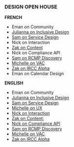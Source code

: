 ### DESIGN OPEN HOUSE


**FRENCH**

- Eman on Community
- [Julianna on Inclusive Design](https://docs.google.com/presentation/d/1Fe7UP0NJwT3bBBRmCDuAPvt3qWtmCyhWlXufw5Q3K0/edit#slide=id.p1)
- [Sam on Service Design](https://docs.google.com/presentation/d/1P-boBMPI96zNDcXfN-cpuPu6cn0-YypmtNGRYr-nM34/edit#slide=id.p3)
- Nick on Interaction
- [Zak on Content](https://docs.google.com/presentation/d/1XvnosJ1_fCHFnQ4Q8tVRjRN3-KcdNAvX3tdOAUHenx8/edit#slide=id.p)
- Nick on Compliance API
- [Sam on RCMP Discovery](https://docs.google.com/presentation/d/1jX6UaBSoA8zS3Ph1GYkUBUhT1P_F2d5T0fWEbh2vwwQ/edit#slide=id.p1)
- [Michelle on VAC](https://docs.google.com/presentation/d/1CeJ8pj2b-6i5RGq-q2cCM-QCm1wHsDz5DxiHoTc6PYQ/edit?ts=5c4786ca#slide=id.g33c5801441_1_0)
- [Zak on IRCC Alpha](https://docs.google.com/presentation/d/1TFEg0ehIz6a6mtX0Y-MFeSwQ0FaxjxRFGX0-hV8pJw0/edit#slide=id.p)
- Eman on Calendar Design

**ENGLISH**

- Eman on Community
- [Julianna on Inclusive Design](https://docs.google.com/presentation/d/1rI8uP8S3K40PskKw3MjD3iGeBIQFqZBiD1K--u0wcUs/edit#slide=id.g4c929f8f34_0_110)
- [Sam on Service Design](https://docs.google.com/presentation/d/1GR1E5KrBx8j4dPa19yYYijc_efWfytRv3lzea1KCoA/edit#slide=id.g4d98ec72dd_0_18)
- [Michelle on UX](https://docs.google.com/presentation/d/1EjMu2tOaZrAEzHSiKxvvbnMUiviZJYBZ_fn_VLeMNM/edit#slide=id.g4be8cdea35_0_73)
- [Nick on Interaction](https://docs.google.com/presentation/d/1rQOCgRoiGdJuhWmOw1cgw7clO3C-Emrfcy_j3clkmeQ/edit#slide=id.p1)
- [Zak on Content:](https://docs.google.com/presentation/d/1h2qWlljRISidTJTWpmjGRvZM6epXpAs4bebuvvFPhMA/edit#slide=id.p)
- [Nick on Compliance API](https://docs.google.com/presentation/d/15tKaSAUClgFohu-GXbAiNBfiwEkwwgy5mTn17l0-Uxw/edit#slide=id.p1)
- [Sam on RCMP Discovery](https://docs.google.com/presentation/d/1PnI4KgqJEP16n_Q-CXrJT0WGzdXsIezQ1v5BsXfL9UI/edit#slide=id.g4d6d5b09f1_0_109)
- [Michelle on VAC](https://docs.google.com/presentation/d/1cqeh55QNRzT9qMPkuFECg9qcEAhslT8AIp5hK3vILHk/edit#slide=id.p)
- [Zak on IRCC Alpha](https://docs.google.com/presentation/d/19c7rUdT_KZ1lBbo0xpRRCF9Q2Zy54JCv9nyL4vhy6l0/edit#slide=id.p)

